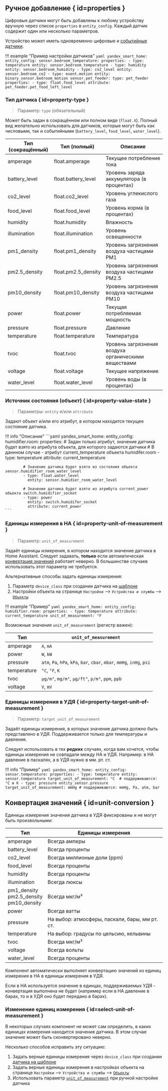 ## Ручное добавление { id=properties }
Цифровые датчики могут быть добавлены к любому устройству вручную через список `properties` в `entity_config`. Каждый датчик содержит один или несколько параметров.

Устройство может иметь одновременно цифровые и [событийные датчики](event.md).

!!! example "Пример настройки датчиков"
    ```yaml
    yandex_smart_home:
      entity_config:
        sensor.bedroom_temperature:
          properties:
            - type: temperature
              entity: sensor.bedroom_temperature
            - type: humidity
              entity: sensor.bedroom_humidity
            - type: co2_level
              entity: sensor.bedroom_co2
            - type: event.motion
              entity: binary_sensor.bedroom_motion
        sensor.pet_feeder:
          type: pet_feeder
          properties:
            - type: float.food_level
              attribute: pet_feeder.pet_food_left_level
    ```

### Тип датчика { id=property-type }
> Параметр: `type` (обязательный)

Может быть задан в сокращённом или полном виде (`float.X`). Полный вид желательно использовать для датчиков, которые могут быть как числовыми, так и событийными (`battery_level`, `food_level`, `water_level`).

| Тип (сокращённый) | Тип (полный)        | Описание                                             |
|-------------------|---------------------|------------------------------------------------------|
| amperage          | float.amperage      | Текущее потребление тока                             |
| battery_level     | float.battery_level | Уровень заряда аккумулятора (в процентах)            |
| co2_level         | float.co2_level     | Уровень углекислого газа                             |
| food_level        | float.food_level    | Уровень корма (в процентах)                          |
| humidity          | float.humidity      | Влажность                                            |
| illumination      | float.illumination  | Уровень освещенности                                 |
| pm1_density       | float.pm1_density   | Уровень загрязнения воздуха частицами PM1            |
| pm2.5_density     | float.pm2.5_density | Уровень загрязнения воздуха частицами PM2.5          |
| pm10_density      | float.pm10_density  | Уровень загрязнения воздуха частицами PM10           |
| power             | float.power         | Текущая потребляемая мощность                        |
| pressure          | float.pressure      | Давление                                             |
| temperature       | float.temperature   | Температура                                          |
| tvoc              | float.tvoc          | Уровень загрязнения воздуха органическими веществами |
| voltage           | float.voltage       | Текущее напряжение                                   |
| water_level       | float.water_level   | Уровень воды (в процентах)                           |


### Источник состояния (объект) { id=property-value-state }
> Параметры: `entity` и/или `attribute`

Задают объект и/или его атрибут, в котором находится текущее состояние датчика. 

!!! info "Описание"
    ```yaml
    yandex_smart_home:
      entity_config:
        humidifier.room:
          properties:
            # Задан только атрибут, значение датчика будет взято из атрибута объекта, для которого задаются датчики
            # В даннном случае - атрибут current_temperature объекта humidifer.room
            - type: temperature
              attribute: current_temperature

            # Значение датчика будет взято из состояния объекта sensor.humidifier_room_water_level
            - type: float.water_level
              entity: sensor.humidier_room_water_level

            # Значение датчика будет взято из атрибута current_power объекта switch.humidifier_socket
            - type: power
              entity: switch.humidifer_socket
              attribute: current_power
    ```

### Единицы измерения в HA { id=property-unit-of-measurement }
> Параметр: `unit_of_measurement`

Задаёт единицы измерения, в котором находится значение датчика в Home Assistant. Следует задавать, **только** если автоматическая [конвертация значений](#unit-conversion) работает неверно. В большинстве случаев использовать этот параметр не требуется.

Альтернативные способы задать единицы измерения:

1. Параметр `device_class` при создании датчика на [шаблоне](https://www.home-assistant.io/integrations/template/#sensor) 
2. Настройки объекта на странице `Настройки` --> `Устройства и службы` --> [`Объекты`](https://my.home-assistant.io/redirect/entities/)

!!! example "Пример"
    ```yaml
    yandex_smart_home:
      entity_config:
        humidifier.room:
          properties:
            - type: temperature
              attribute: current_temperature
              unit_of_measurement: °F
    ```

Возможные значения `unit_of_measurement` (регистр важен):

| Тип         | `unit_of_measurement`                                                   |
|-------------|-------------------------------------------------------------------------|
| amperage    | `A`, `mA`                                                               |
| power       | `W`, `kW`                                                               |
| pressure    | `atm`, `Pa`, `hPa`, `kPa`, `bar`, `cbar`, `mbar`, `mmHg`, `inHg`, `psi` |
| temperature | `°C`, `°F`, `K`                                                         |
| tvoc        | `µg/m³`, `mg/m³`, `μg/ft³`, `p/m³`, `ppm`, `ppb`                        |
| voltage     | `V`, `mV`                                                               |


### Единицы измерения в УДЯ { id=property-target-unit-of-measurement }
> Параметр: `target_unit_of_measurement`

Задаёт единицы измерения, в которых значение датчика должно быть представлено в УДЯ. Поддерживается только для температуры и давления.

Следует использовать в тех **редких** случаях, когда вам хочется, чтобы единицы измерения не совпадали между HA и УДЯ. Например: в HA давление в паскалях, а в УДЯ нужно в мм. рт. ст.

!!! info "Пример"
    ```yaml
    yandex_smart_home:
      entity_config:
        sensor.temperature:
          properties:
            - type: temperature
              entity: sensor.temperature
              target_unit_of_measurement: °С  # поддерживаются: °С и K
            - type: pressure
              entity_sensor.pressure
              target_unit_of_measurement: mmHg # поддерживаются: mmHg, Pa, atm, bar
    ```

## Конвертация значений { id=unit-conversion }
Единицы измерения значения датчика в УДЯ фиксированы и не могут быть произвольными:

| Тип                                          | Единицы измерения                              |
|----------------------------------------------|------------------------------------------------|
| amperage                                     | Всегда амперы                                  |
| battery_level                                | Всегда проценты                                |
| co2_level                                    | Всегда миллионые доли (ppm)                    |
| food_level                                   | Всегда проценты                                |
| humidity                                     | Всегда проценты                                |
| illumination                                 | Всегда люксы                                   |
| pm1_density<br>pm2.5_density<br>pm10_density | Всегда мкг/м³                                  |
| power                                        | Всегда ватты                                   |
| pressure                                     | На выбор: атмосферы, паскали, бары, мм рт. ст. |
| temperature                                  | На выбор: градусы по цельсию, кельвины         |
| tvoc                                         | Всегда мкг/м³                                  |
| voltage                                      | Всегда вольты                                  |
| water_level                                  | Всегда проценты                                |

Компонент автоматически выполняет конвертацию значений из единиц измерения в HA в единицы измерения в УДЯ. 

Если в HA используется значение в единцах, поддерживаемых УДЯ - конвертация выполнена не будет (например если в HA давление в барах, то и в УДЯ оно будет передано в барах).

### Изменение единиц измерения { id=select-unit-of-measurement }
В некоторых случаях компонент не может сам определить, в каких единицах измерения находится значение датчика. В этом случае значение может быть сконвертировано неверно.

Несколько способов исправить эту ситуацию:

1. Задать верные единицы измерения через `device_class` при создании [датчика на шаблоне](https://www.home-assistant.io/integrations/template/#configuration-variables)
2. Задать верные единицы измерения в настройках объекта на странице `Настройки` --> `Устройства и службы` --> [`Объекты`](https://my.home-assistant.io/redirect/entities/) 
3. Использовать параметр [`unit_of_measurement`](#property-unit-of-measurement) при ручной настройке датчика

